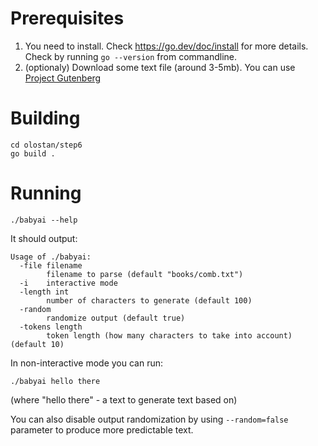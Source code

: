 # Prerequisites

1. You need to install. Check https://go.dev/doc/install for more details. Check by running `go --version` from commandline. 
2. (optionaly) Download some text file (around 3-5mb). You can use [Project Gutenberg](https://www.gutenberg.org/)

# Building

```
cd olostan/step6
go build .
```

# Running

```
./babyai --help
```

It should output:

```
Usage of ./babyai:
  -file filename
        filename to parse (default "books/comb.txt")
  -i    interactive mode
  -length int
        number of characters to generate (default 100)
  -random
        randomize output (default true)
  -tokens length
        token length (how many characters to take into account) (default 10)
```

In non-interactive mode you can run:

```
./babyai hello there
```
(where "hello there" - a text to generate text based on)

You can also disable output randomization by using `--random=false` parameter to produce more predictable text.